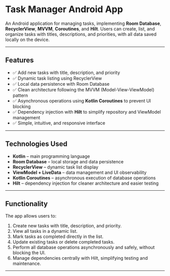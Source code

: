 # Task Manager Android App

An Android application for managing tasks, implementing **Room Database**, **RecyclerView**, **MVVM**, **Coroutines**, and **Hilt**. Users can create, list, and organize tasks with titles, descriptions, and priorities, with all data saved locally on the device.

---

## Features

- ✅ Add new tasks with title, description, and priority  
- ✅ Dynamic task listing using RecyclerView  
- ✅ Local data persistence with Room Database  
- ✅ Clean architecture following the MVVM (Model-View-ViewModel) pattern  
- ✅ Asynchronous operations using **Kotlin Coroutines** to prevent UI blocking  
- ✅ Dependency injection with **Hilt** to simplify repository and ViewModel management  
- ✅ Simple, intuitive, and responsive interface  

---

## Technologies Used

- **Kotlin** – main programming language  
- **Room Database** – local storage and data persistence  
- **RecyclerView** – dynamic task list display  
- **ViewModel + LiveData** – data management and UI observability  
- **Kotlin Coroutines** – asynchronous execution of database operations  
- **Hilt** – dependency injection for cleaner architecture and easier testing  

---

## Functionality

The app allows users to:

1. Create new tasks with title, description, and priority.  
2. View all tasks in a dynamic list.  
3. Mark tasks as completed directly in the list.  
4. Update existing tasks or delete completed tasks.  
5. Perform all database operations asynchronously and safely, without blocking the UI.  
6. Manage dependencies centrally with Hilt, simplifying testing and maintenance.  

---


